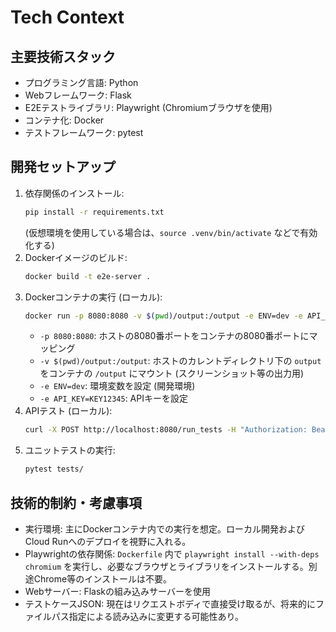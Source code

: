 # Tech Context

## 主要技術スタック
- プログラミング言語: Python
- Webフレームワーク: Flask
- E2Eテストライブラリ: Playwright (Chromiumブラウザを使用)
- コンテナ化: Docker
- テストフレームワーク: pytest

## 開発セットアップ
1.  依存関係のインストール:
    ```bash
    pip install -r requirements.txt
    ```
    (仮想環境を使用している場合は、`source .venv/bin/activate` などで有効化する)
2.  Dockerイメージのビルド:
    ```bash
    docker build -t e2e-server .
    ```
3.  Dockerコンテナの実行 (ローカル):
    ```bash
    docker run -p 8080:8080 -v $(pwd)/output:/output -e ENV=dev -e API_KEY=KEY12345 e2e-server
    ```
    -   `-p 8080:8080`: ホストの8080番ポートをコンテナの8080番ポートにマッピング
    -   `-v $(pwd)/output:/output`: ホストのカレントディレクトリ下の `output` をコンテナの `/output` にマウント (スクリーンショット等の出力用)
    -   `-e ENV=dev`: 環境変数を設定 (開発環境)
    -   `-e API_KEY=KEY12345`: APIキーを設定
4.  APIテスト (ローカル):
    ```bash
    curl -X POST http://localhost:8080/run_tests -H "Authorization: Bearer KEY12345" -H "Content-Type: application/json" -d @sample_test_case.json
    ```
5.  ユニットテストの実行:
    ```bash
    pytest tests/
    ```

## 技術的制約・考慮事項
- 実行環境: 主にDockerコンテナ内での実行を想定。ローカル開発およびCloud Runへのデプロイを視野に入れる。
- Playwrightの依存関係: `Dockerfile` 内で `playwright install --with-deps chromium` を実行し、必要なブラウザとライブラリをインストールする。別途Chrome等のインストールは不要。
- Webサーバー: Flaskの組み込みサーバーを使用
- テストケースJSON: 現在はリクエストボディで直接受け取るが、将来的にファイルパス指定による読み込みに変更する可能性あり。
